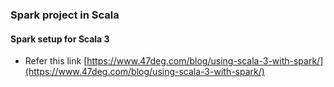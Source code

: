 ### Spark project in Scala
#### Spark setup for Scala 3
- Refer this link [https://www.47deg.com/blog/using-scala-3-with-spark/](https://www.47deg.com/blog/using-scala-3-with-spark/)